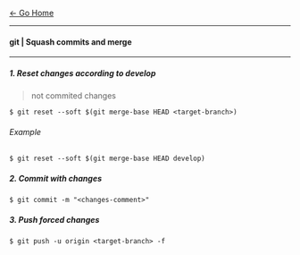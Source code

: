 [&#8592; Go Home](../README.md)

---

#### git | Squash commits and merge

---

##### 1. Reset changes according to develop
> not commited changes
```
$ git reset --soft $(git merge-base HEAD <target-branch>)
```
###### Example
```
$ git reset --soft $(git merge-base HEAD develop)
```

##### 2. Commit with changes
```
$ git commit -m "<changes-comment>"
```

##### 3. Push forced changes
```
$ git push -u origin <target-branch> -f
```
